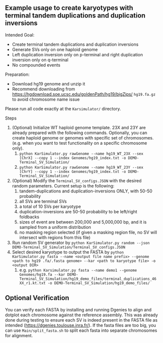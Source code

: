 ## Example usage to create karyotypes with terminal tandem duplications and duplication inversions

Intended Goal:
- Create terminal tandem duplications and duplication inversions
- Generate SVs only on one haploid genome
- Left duplication inversion only on p-terminal and right duplication inversion only on q-terminal
- No compounded events

Preparation:
- Download hg19 genome and unzip it
- Recommend downloading from https://hgdownload.soe.ucsc.edu/goldenPath/hg19/bigZips/ `hg19.fa.gz` to avoid chromosome name issue

Please run all code exactly at the `Karsimulator/` directory.

Steps
1. (Optional) Initialize WT haploid genome template. 23X and 23Y are already prepared with the following commands. Optionally, you can create haploid genome or genomes with specific set of chromosomes. (e.g. when you want to test functionality on a specific chromosome only). 
   1. `python KarSimulator.py rawGenome --name hg19_WT_23X --sex [ChrX] --copy 1 --index Genomes/hg19_index.txt -o DEMO-Terminal_SV_Simulation/`
   2. `python KarSimulator.py rawGenome --name hg19_WT_23Y --sex [ChrY] --copy 1 --index Genomes/hg19_index.txt -o DEMO-Terminal_SV_Simulation/`
2. (Optional) Modify the `Terminal_SV_configs.JSON` with the desired random parameters. Current setup is the following:
   1. tandem-duplications and duplication-inversions ONLY, with 50-50 probability
   2. all SVs are terminal SVs
   3. a total of 10 SVs per karyotype
   4. duplication-inversions are 50-50 probability to be left/right foldbacks
   5. sizes of event are between 200,000 and 5,000,000 bp, and it is sampled from a uniform distribution
   6. no masking region selected (if given a masking region file, no SV will intersect with regions from this file)
3. Run random SV generator by `python KarSimulator.py random --json DEMO-Terminal_SV_Simulation/Terminal_SV_configs.JSON`
4. Select desired karyotype to output the FASTA by `python KarSimulator.py fasta --name <output file name prefix> --genome <path to hg19 .fa/.fasta genome> --kar <path to karyotype file> -o <output DIR>`
   1. e.g. `python Karsimulator.py fasta --name demo1 --genome Genomes/hg19.fa --kar DEMO-Terminal_SV_Simulation/hg19_demo_files/terminal_duplications_46XX_r1.kt.txt -o DEMO-Terminal_SV_Simulation/hg19_demo_files/`

## Optional Verification
You can verify each FASTA by installing and running Dgenies to align and dotplot each chromosome against the reference assembly. This was already done during testing to ensure each SV is indeed present in the FASTA file as intended (https://dgenies.toulouse.inra.fr/). If the fasta files are too big, you can use `Main/split_fasta.sh` to split each fasta into separate chromosomes for alignment.